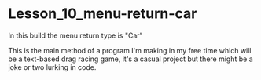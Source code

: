 # Lesson_10_menu-return-car
In this build the menu return type is "Car"

This is the main method of a program I'm making in my free time which will be a text-based drag racing game,
it's a casual project but there might be a joke or two lurking in code.
